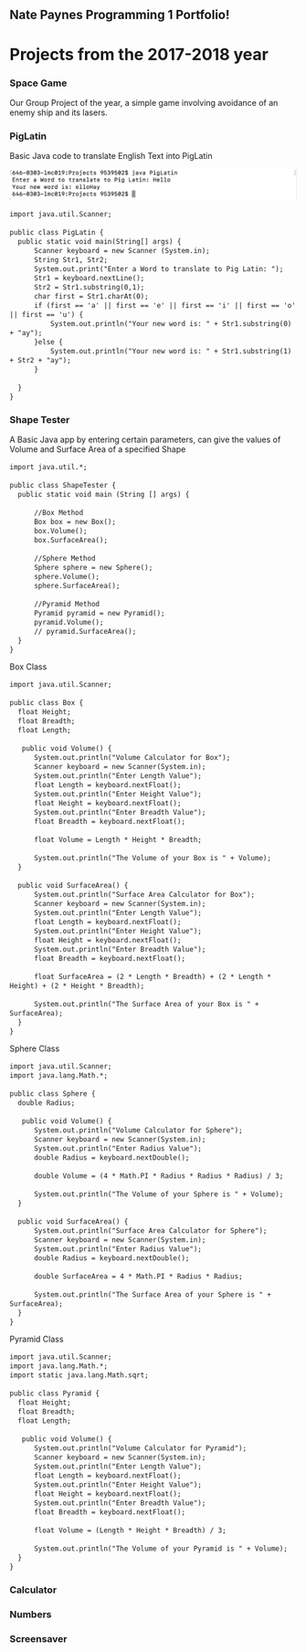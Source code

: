 ## Nate Paynes Programming 1 Portfolio!

# Projects from the 2017-2018 year

### Space Game

  Our Group Project of the year, a simple game involving avoidance of an enemy ship and its lasers.
  
### PigLatin

  Basic Java code to translate English Text into PigLatin
  
  ![PigLatin App](https://github.com/Wheaties0/PigLatin/blob/master/PigLatin.png)
  
  ```
import java.util.Scanner;

public class PigLatin {
	public static void main(String[] args) {
		Scanner keyboard = new Scanner (System.in);
		String Str1, Str2;
		System.out.print("Enter a Word to translate to Pig Latin: ");
		Str1 = keyboard.nextLine();
		Str2 = Str1.substring(0,1);
		char first = Str1.charAt(0);
		if (first == 'a' || first == 'e' || first == 'i' || first == 'o' || first == 'u') {
			System.out.println("Your new word is: " + Str1.substring(0) + "ay");
		}else {
			System.out.println("Your new word is: " + Str1.substring(1) + Str2 + "ay");
		}

	}
}
  ```
  
### Shape Tester

  A Basic Java app by entering certain parameters, can give the values of Volume and Surface Area of a specified Shape
  
  ```
  import java.util.*;

public class ShapeTester {
	public static void main (String [] args) {
		
		//Box Method
		Box box = new Box();
		box.Volume();
		box.SurfaceArea();

		//Sphere Method
		Sphere sphere = new Sphere();
		sphere.Volume();
		sphere.SurfaceArea();
		
		//Pyramid Method
		Pyramid pyramid = new Pyramid();
		pyramid.Volume();
		// pyramid.SurfaceArea();
	}
}
```
  Box Class
  ```
  import java.util.Scanner;

public class Box {
	float Height;
	float Breadth;
	float Length;

	 public void Volume() {
	 	System.out.println("Volume Calculator for Box");
		Scanner keyboard = new Scanner(System.in);
		System.out.println("Enter Length Value");
		float Length = keyboard.nextFloat();
		System.out.println("Enter Height Value");
		float Height = keyboard.nextFloat();
		System.out.println("Enter Breadth Value");
		float Breadth = keyboard.nextFloat();

		float Volume = Length * Height * Breadth;

		System.out.println("The Volume of your Box is " + Volume);
	}

	public void SurfaceArea() {
		System.out.println("Surface Area Calculator for Box");
		Scanner keyboard = new Scanner(System.in);
		System.out.println("Enter Length Value");
		float Length = keyboard.nextFloat();
		System.out.println("Enter Height Value");
		float Height = keyboard.nextFloat();
		System.out.println("Enter Breadth Value");
		float Breadth = keyboard.nextFloat();

		float SurfaceArea = (2 * Length * Breadth) + (2 * Length * Height) + (2 * Height * Breadth);

		System.out.println("The Surface Area of your Box is " + SurfaceArea);
	}
}
  ```
  Sphere Class
  ```
  import java.util.Scanner;
import java.lang.Math.*;

public class Sphere {
	double Radius;

	 public void Volume() {
	 	System.out.println("Volume Calculator for Sphere");
		Scanner keyboard = new Scanner(System.in);
		System.out.println("Enter Radius Value");
		double Radius = keyboard.nextDouble();

		double Volume = (4 * Math.PI * Radius * Radius * Radius) / 3;

		System.out.println("The Volume of your Sphere is " + Volume);
	}

	public void SurfaceArea() {
		System.out.println("Surface Area Calculator for Sphere");
		Scanner keyboard = new Scanner(System.in);
		System.out.println("Enter Radius Value");
		double Radius = keyboard.nextDouble();

		double SurfaceArea = 4 * Math.PI * Radius * Radius;

		System.out.println("The Surface Area of your Sphere is " + SurfaceArea);
	}
}
  ```
  Pyramid Class
  ```
  import java.util.Scanner;
import java.lang.Math.*;
import static java.lang.Math.sqrt;

public class Pyramid {
	float Height;
	float Breadth;
	float Length;

	 public void Volume() {
	 	System.out.println("Volume Calculator for Pyramid");
		Scanner keyboard = new Scanner(System.in);
		System.out.println("Enter Length Value");
		float Length = keyboard.nextFloat();
		System.out.println("Enter Height Value");
		float Height = keyboard.nextFloat();
		System.out.println("Enter Breadth Value");
		float Breadth = keyboard.nextFloat();

		float Volume = (Length * Height * Breadth) / 3;

		System.out.println("The Volume of your Pyramid is " + Volume);
	}
}
  ```
  
### Calculator
  
### Numbers
  
### Screensaver
